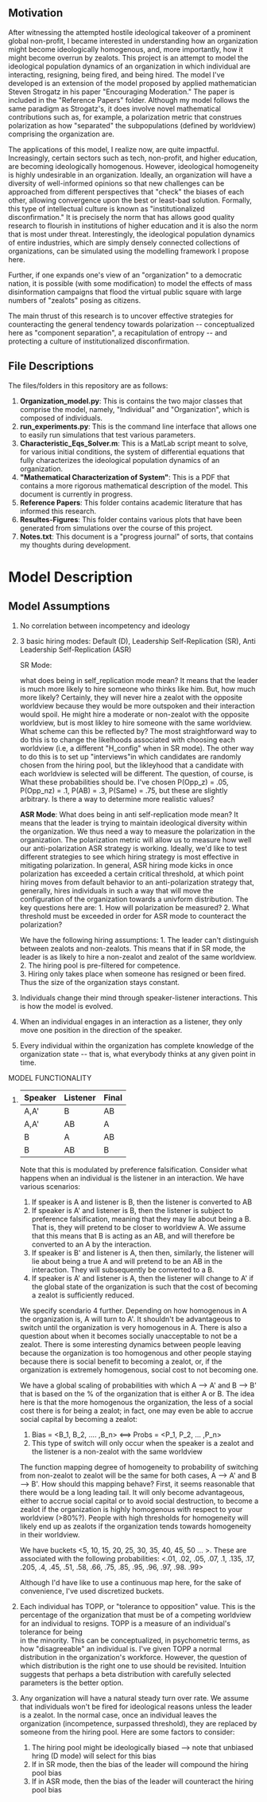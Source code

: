 <h2>Motivation</h2> 

After witnessing the attempted hostile ideological takeover of a prominent global non-profit, 
I became interested in understanding how an organization might become ideologically homogenous,
and, more importantly, how it might become overrun by zealots. This project is an attempt to model 
the ideological population dynamics of an organization in which individual are interacting, 
resigning, being fired, and being hired. The model I've developed is an extension of the model proposed
by applied mathematician Steven Strogatz in his paper "Encouraging Moderation." The paper is included in
the "Reference Papers" folder. Although my model follows the same paradigm as Strogatz's, it does involve
novel mathematical contributions such as, for example, a polarization metric that construes polarization 
as how "separated" the subpopulations (defined by worldview) comprising the organization are. 

The applications of this model, I realize now, are quite impactful. Increasingly, certain sectors such as 
tech, non-profit, and higher education, are becoming ideologically homogenous. However, ideological 
homogeneity is highly undesirable in an organization. Ideally, an organization will have a diversity of 
well-informed opinions so that new challenges can be approached from different perspectives that "check"
the biases of each other, allowing convergence upon the best or least-bad solution. Formally, this type 
of intellectual culture is known as "institutionalized disconfirmation." It is precisely the norm that 
has allows good quality research to flourish in institutions of higher education and it is also the norm
that is most under threat. Interestingly, the ideological population dynamics of entire industries, which are 
simply densely connected collections of organizations, can be simulated using the modelling framework I propose here. 

Further, if one expands one's view of an "organization" to a democratic nation, it is possible (with some modification)
to model the effects of mass disinformation campaigns that flood the virtual public square with large numbers of 
"zealots" posing as citizens. 

The main thrust of this research is to uncover effective strategies for counteracting the general tendency towards 
polarization -- conceptualized here as "component separation", a recapitulation of entropy -- and protecting a culture of 
institutionalized disconfirmation. 

<h2>File Descriptions</h2>

The files/folders in this repository are as follows: 

1. **Organization_model.py**: This is contains the two major classes that comprise the model, namely, "Individual" and
   "Organization", which is composed of individuals. 
2. **run_experiments.py**: This is the command line interface that allows one to easily run simulations that test various
   parameters. 
3. **Characteristic_Eqs_Solver.m**: This is a MatLab script meant to solve, for various initial conditions, the system of 
   differential equations that fully characterizes the ideological population dynamics of an organization. 
4. **"Mathematical Characterization of System"**: This is a PDF that contains a more rigorous mathematical description of the
   model. This document is currently in progress. 
5. **Reference Papers**: This folder contains academic literature that has informed this research. 
6. **Resultes-Figures**: This folder contains various plots that have been generated from simulations over the course of this project. 
7. **Notes.txt**: This document is a "progress journal" of sorts, that contains my thoughts during development. 

<h1> Model Description </h1>   

<h2> Model Assumptions </h2>  

1. No correlation between incompetency and ideology 
2. 3 basic hiring modes: Default (D), Leadership Self-Replication (SR), Anti Leadership Self-Replication (ASR)
   
   SR Mode:  

   what does being in self_replication mode mean? It means that the leader is much more likely to hire someone 
   who thinks like him. But, how much more likely? Certainly, they will never hire a zealot with the opposite 
   worldview because they would be more outspoken and their interaction would spoil. He might hire a moderate
   or non-zealot with the opposite worldview, but is most likley to hire someone with the same worldview. What 
   scheme can this be reflected by? The most straightforward way to do this is to change the likelhoods associated 
   with choosing each worldview (i.e, a different "H_config" when in SR mode). The other way to do this is to set up 
   "interviews"in which candidates are randomly chosen from the hiring pool, but the likleyhood that a candidate with
   each worldview is selected will be different. The question, of course, is What these probabilities should be. 
   I've chosen P(Opp_z) = .05, P(Opp_nz) = .1, P(AB) = .3, P(Same) = .75, but these are slightly arbitrary. Is there
   a way to determine more realistic values? 

   **ASR Mode**: What does being in anti self-replication mode mean? It means that the leader is trying to maintain 
   ideological diversity within the organization. We thus need a way to measure the polarization in the organization. 
   The polarization metric will allow us to measure how well our anti-polarization ASR strategy is working. Ideally, 
   we'd like to test different strategies to see which hiring strategy is most effective in mitigating polarization.
   In general, ASR hiring mode kicks in once polarization has exceeded a certain critical threshold, at which point 
   hiring moves from default behavior to an anti-polarization strategy that, generally, hires individuals in such a 
   way that will move the configuration of the organization towards a univform distribution. The key questions here are: 
        1. How will polarization be measured?
        2. What threshold must be exceeded in order for ASR mode to counteract the polarization?  
   
   We have the following hiring assumptions: 
        1. The leader can't distinguish between zealots and non-zealots. This means that if in SR mode, the leader is
           as likely to hire a non-zealot and zealot of the same worldview. 
        2. The hiring pool is pre-filtered for competence.  
        3. Hiring only takes place when someone has resigned or been fired. Thus the size of the organization stays constant.
 
3. Individuals change their mind through speaker-listener interactions. This is how the model is evolved.        
4. When an individual engages in an interaction as a listener, they only move one position in the direction 
   of the speaker. 
5. Every individual within the organization has complete knowledge of the organization state -- that is, 
   what everybody thinks at any given point in time.  

MODEL FUNCTIONALITY  

1. <center>

   |Speaker|Listener|Final|
   |-------|--------|-----|
   |  A,A' |  B     |  AB |
   |  A,A' |  AB    |  A  |
   |  B    |  A     |  AB |
   |  B    |  AB    |  B  |

   </center> 

   Note that this is modulated by preference falsification. Consider what happens when an individual is the 
   listener in an interaction. We have various scenarios:

     1. If speaker is A and listener is B, then the listener is converted to AB 
     2. If speaker is A' and listener is B, then the listener is subject to preference falsification, 
        meaning that they may lie about being a B. That is, they will pretend to be closer to worldview A. 
        We assume that this means that B is acting as an AB, and will therefore be converted to an A by the
	interaction. 
     3. If speaker is B' and listener is A, then then, similarly, the listener will lie about being a true 
        A and will pretend to be an AB in the interaction. They will subsequently be converted to a B.
     4. If speaker is A' and listener is A, then the listener will change to A' if the global state of the 
        organization is such that the cost of becoming a zealot is sufficiently reduced. 

   We specify scendario 4 further. Depending on how homogenous in A the organization is, A will turn to A'. 
   It shouldn't be advantageous to switch until the organization is very homogenous in A. There is also a 
   question about when it becomes socially unacceptable to not be a zealot. There is some interesting dynamics 
   between people leaving because the organization is too homogenous and other people staying because there is 
   social benefit to becoming a zealot, or, if the organization is extremely homogenous, social cost to not becoming 
   one.

   We have a global scaling of probabilities with which A --> A' and B --> B' that is based on the % of the 
   organization that is either A or B. The idea here is that the more homogenous the organization, the less 
   of a social cost there is for being a zealot; in fact, one may even be able to accrue social capital by 
   becoming a zealot:
 
      1. Bias = <B_1, B_2, .... ,B_n> <==> Probs = <P_1, P_2, ... ,P_n>
      2. This type of switch will only occur when the speaker is a zealot and the listener is a non-zealot with 
         the same worldview 

   The function mapping degree of homogeneity to probability of switching from non-zealot to zealot will
   be the same for both cases, A --> A' and B --> B'. How should this mapping behave? First, 
   it seems reasonable that there would be a long leading tail. It will only become advantageous, either 
   to accrue social capital or to avoid social destruction, to become a zealot if the organization is highly
   homogenous with respect to your worldview (>80%?). People with high thresholds for homogeneity will likely 
   end up as zealots if the organization tends towards homogeneity in their worldview. 

   We have buckets <5, 10, 15, 20, 25, 30, 35, 40, 45, 50 ... >. These are associated with the following
   probabilities: <.01, .02, .05, .07, .1, .135, .17, .205, .4, .45, .51, .58, .66, .75, .85, .95, .96, .97, 
   .98. .99>

   Although I'd have like to use a continuous map here, for the sake of convenience, I've used discretized
   buckets.  

2. Each individual has TOPP, or "tolerance to opposition" value. This is the percentage of the organization that must
   be of a competing worldview for an individual to resigns. TOPP is a measure of an individual's tolerance for being    
   in the minority. This can be conceptualized, in psychometric terms, as how "disagreeable" an individual is. I've given 
   TOPP a normal distribution in the organization's workforce. However, the question of which distribution is the right one to 
   use should be revisited. Intuition suggests that perhaps a beta distribution with carefully selected parameters is the 
   better option. 

3. Any organization will have a natural steady turn over rate. We assume that individuals won't be fired for 
   ideological reasons unless the leader is a zealot. In the normal case, once an individual leaves the organization
   (incompetence, surpassed threshold), they are replaced by someone from the hiring pool. Here are some factors to 
   consider: 

      1. The hiring pool might be ideologically biased --> note that unbiased hring (D mode) will select for this bias 
      2. If in SR mode, then the bias of the leader will compound the hiring pool bias 
      3. If in ASR mode, then the bias of the leader will counteract the hiring pool bias 

